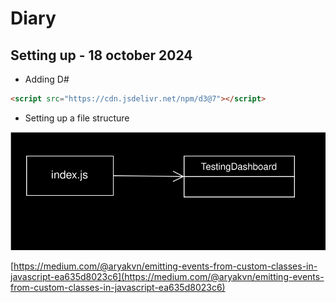 
# Diary


## Setting up - 18 october 2024

* Adding D#
```html
<script src="https://cdn.jsdelivr.net/npm/d3@7"></script>
```
* Setting up a file structure

![uml](./diagrams/uml01.drawio.svg)

[https://medium.com/@aryakvn/emitting-events-from-custom-classes-in-javascript-ea635d8023c6](https://medium.com/@aryakvn/emitting-events-from-custom-classes-in-javascript-ea635d8023c6)

